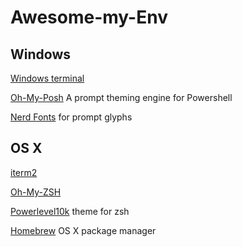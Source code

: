 # Awesome-my-Env

## Windows
[Windows terminal](https://github.com/Microsoft/Terminal)

[Oh-My-Posh](https://github.com/JanDeDobbeleer/oh-my-posh) A prompt theming engine for Powershell

[Nerd Fonts](https://www.nerdfonts.com) for prompt glyphs

## OS X

[iterm2](https://iterm2.com)

[Oh-My-ZSH](https://ohmyz.sh)

[Powerlevel10k](https://github.com/romkatv/powerlevel10k) theme for zsh

[Homebrew](https://brew.sh) OS X package manager
